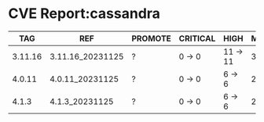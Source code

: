 # CVE Report:cassandra
|   TAG   |       REF        | PROMOTE | CRITICAL |   HIGH   |  MEDIUM  |   LOW    | UNKNOWN |
|---------|------------------|---------|----------|----------|----------|----------|---------|
| 3.11.16 | 3.11.16_20231125 | ?       | 0 -> 0   | 11 -> 11 | 39 -> 39 | 29 -> 24 | 0 -> 0  |
| 4.0.11  | 4.0.11_20231125  | ?       | 0 -> 0   | 6 -> 6   | 27 -> 27 | 33 -> 28 | 0 -> 0  |
| 4.1.3   | 4.1.3_20231125   | ?       | 0 -> 0   | 6 -> 6   | 27 -> 27 | 33 -> 28 | 0 -> 0  |
